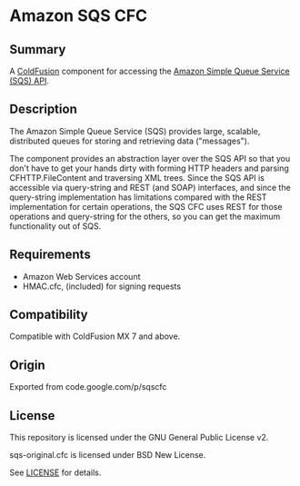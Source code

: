 # Amazon SQS CFC

## Summary

A [ColdFusion](http://adobe.com/coldfusion) component for accessing the [Amazon Simple Queue Service (SQS) API](http://www.amazon.com/Simple-Queue-Service-home-page/b/ref=sc_fe_l_2/105-0650141-8105232?ie=UTF8&node=13584001&no=3435361&me=A36L942TSJ2AJA).

## Description

The Amazon Simple Queue Service (SQS) provides large, scalable, distributed queues for storing and retrieving data ("messages").

The component provides an abstraction layer over the SQS API so that you don't have to get your hands dirty with forming HTTP headers and parsing CFHTTP.FileContent and traversing XML trees. Since the SQS API is accessible via query-string and REST (and SOAP) interfaces, and since the query-string implementation has limitations compared with the REST implementation for certain operations, the SQS CFC uses REST for those operations and query-string for the others, so you can get the maximum functionality out of SQS.

## Requirements

  * Amazon Web Services account
  * HMAC.cfc, (included) for signing requests

## Compatibility

Compatible with ColdFusion MX 7 and above.

## Origin

Exported from code.google.com/p/sqscfc

## License

This repository is licensed under the GNU General Public License v2.

sqs-original.cfc is licensed under BSD New License.

See [LICENSE](LICENSE.md) for details.